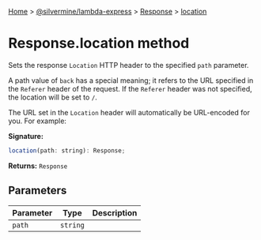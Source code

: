 [Home](./index) &gt; [@silvermine/lambda-express](./lambda-express.md) &gt; [Response](./lambda-express.response.md) &gt; [location](./lambda-express.response.location.md)

# Response.location method

Sets the response `Location` HTTP header to the specified `path` parameter.

A path value of `back` has a special meaning; it refers to the URL specified in the `Referer` header of the request. If the `Referer` header was not specified, the location will be set to `/`<!-- -->.

The URL set in the `Location` header will automatically be URL-encoded for you. For example:


**Signature:**
```javascript
location(path: string): Response;
```
**Returns:** `Response`

## Parameters

|  Parameter | Type | Description |
|  --- | --- | --- |
|  `path` | `string` |  |

